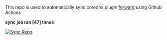 This repo is used to automatically sync coredns plugin [forward](https://github.com/QZLin/forward) using Github Actions

**sync job ran [47] times**

[![Sync Repo](https://github.com/QZLin/coredns-extract/actions/workflows/sync.yaml/badge.svg)](https://github.com/QZLin/coredns-extract/actions/workflows/sync.yaml)
